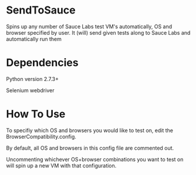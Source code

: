 SendToSauce
===========

Spins up any number of Sauce Labs test VM's automatically, OS and browser specified by user. It (will) send given tests along to Sauce Labs and automatically run them

Dependencies
============
Python version 2.7.3+

Selenium webdriver

How To Use
==========
To specifiy which OS and browsers you would like to test on, edit the BrowserCompatibility.config.

By default, all OS and browsers in this config file are commented out.

Uncommenting whichever OS+browser combinations you want to test on will spin up a new VM with that configuration.

